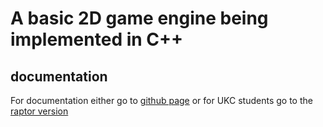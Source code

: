 # A basic 2D game engine being implemented in C++

## documentation
For documentation either go to [github page](https://macgyver-engine.github.io/index.html) or for UKC students go to the [raptor version](https://raptor.kent.ac.uk/~dr446/macgyver_docs/html/)